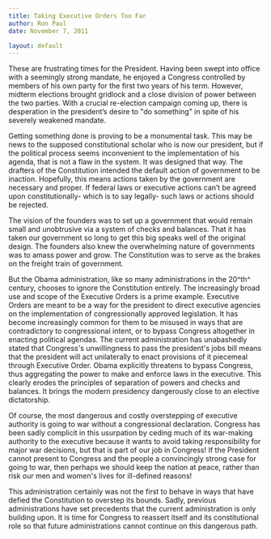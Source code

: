 ```yaml
---
title: Taking Executive Orders Too Far
author: Ron Paul
date: November 7, 2011

layout: default
---
```


These are frustrating times for the President. Having been swept into
office with a seemingly strong mandate, he enjoyed a Congress
controlled by members of his own party for the first two years of his
term. However, midterm elections brought gridlock and a close division
of power between the two parties. With a crucial re-election campaign
coming up, there is desperation in the president’s desire to "do
something" in spite of his severely weakened mandate.

Getting something done is proving to be a monumental task. This may be
news to the supposed constitutional scholar who is now our president,
but if the political process seems inconvenient to the implementation
of his agenda, that is not a flaw in the system. It was designed that
way. The drafters of the Constitution intended the default action of
government to be inaction. Hopefully, this means actions taken by the
government are necessary and proper. If federal laws or executive
actions can’t be agreed upon constitutionally- which is to say legally-
such laws or actions should be rejected.

The vision of the founders was to set up a government that would remain
small and unobtrusive via a system of checks and balances. That it has
taken our government so long to get this big speaks well of the
original design. The founders also knew the overwhelming nature of
governments was to amass power and grow. The Constitution was to serve
as the brakes on the freight train of government.

But the Obama administration, like so many administrations in the
20^th^ century, chooses to ignore the Constitution entirely. The
increasingly broad use and scope of the Executive Orders is a prime
example. Executive Orders are meant to be a way for the president to
direct executive agencies on the implementation of congressionally
approved legislation. It has become increasingly common for them to be
misused in ways that are contradictory to congressional intent, or to
bypass Congress altogether in enacting political agendas. The current
administration has unabashedly stated that Congress's unwillingness to
pass the president's jobs bill means that the president will act
unilaterally to enact provisions of it piecemeal through Executive
Order. Obama explicitly threatens to bypass Congress, thus aggregating
the power to make and enforce laws in the executive. This clearly
erodes the principles of separation of powers and checks and balances.
It brings the modern presidency dangerously close to an elective
dictatorship.

Of course, the most dangerous and costly overstepping of executive
authority is going to war without a congressional declaration. Congress
has been sadly complicit in this usurpation by ceding much of its
war-making authority to the executive because it wants to avoid taking
responsibility for major war decisions, but that is part of our job in
Congress! If the President cannot present to Congress and the people a
convincingly strong case for going to war, then perhaps we should keep
the nation at peace, rather than risk our men and women's lives for
ill-defined reasons!

This administration certainly was not the first to behave in ways that
have defied the Constitution to overstep its bounds. Sadly, previous
administrations have set precedents that the current administration is
only building upon. It is time for Congress to reassert itself and its
constitutional role so that future administrations cannot continue on
this dangerous path.
